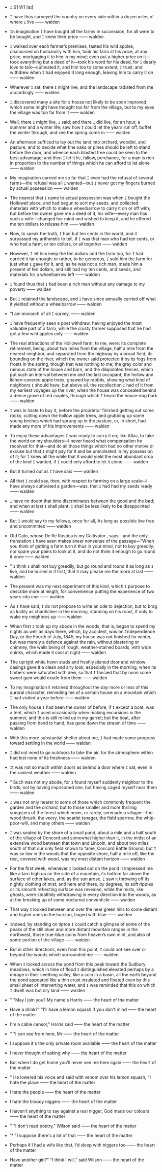 - `I` S1 W1 [aɪ]



-  `I` have thus surveyed the country on every side within a dozen miles of where `I` live —— walden

-  `I`n imagination `I` have bought all the farms in succession, for all were to be bought, and `I` knew their price —— walden

-  `I` walked over each farmer’s premises, tasted his wild apples, discoursed on husbandry with him, took his farm at his price, at any price, mortgaging it to him in my mind; even put a higher price on it﻿—took everything but a deed of it﻿—took his word for his deed, for `I` dearly love to talk﻿—cultivated it, and him too to some extent, `I` trust, and withdrew when `I` had enjoyed it long enough, leaving him to carry it on —— walden

-  Wherever `I` sat, there `I` might live, and the landscape radiated from me accordingly —— walden

-  `I` discovered many a site for a house not likely to be soon improved, which some might have thought too far from the village, but to my eyes the village was too far from it —— walden

-  Well, there `I` might live, `I` said; and there `I` did live, for an hour, a summer and a winter life; saw how `I` could let the years run off, buffet the winter through, and see the spring come in —— walden

-  An afternoon sufficed to lay out the land into orchard, woodlot, and pasture, and to decide what fine oaks or pines should be left to stand before the door, and whence each blasted tree could be seen to the best advantage; and then `I` let it lie, fallow, perchance, for a man is rich in proportion to the number of things which he can afford to let alone —— walden

- My imagination carried me so far that `I` even had the refusal of several farms﻿—the refusal was all `I` wanted﻿—but `I` never got my fingers burned by actual possession —— walden

-  The nearest that `I` came to actual possession was when `I` bought the Hollowell place, and had begun to sort my seeds, and collected materials with which to make a wheelbarrow to carry it on or off with; but before the owner gave me a deed of it, his wife﻿—every man has such a wife﻿—changed her mind and wished to keep it, and he offered me ten dollars to release him —— walden

-  Now, to speak the truth, `I` had but ten cents in the world, and it surpassed my arithmetic to tell, if `I` was that man who had ten cents, or who had a farm, or ten dollars, or all together —— walden

-  However, `I` let him keep the ten dollars and the farm too, for `I` had carried it far enough; or rather, to be generous, `I` sold him the farm for just what `I` gave for it, and, as he was not a rich man, made him a present of ten dollars, and still had my ten cents, and seeds, and materials for a wheelbarrow left —— walden

-  `I` found thus that `I` had been a rich man without any damage to my poverty —— walden

-  But `I` retained the landscape, and `I` have since annually carried off what it yielded without a wheelbarrow —— walden

- “I am monarch of all `I` survey, —— walden

- `I` have frequently seen a poet withdraw, having enjoyed the most valuable part of a farm, while the crusty farmer supposed that he had got a few wild apples only —— walden

- The real attractions of the Hollowell farm, to me, were: its complete retirement, being, about two miles from the village, half a mile from the nearest neighbor, and separated from the highway by a broad field; its bounding on the river, which the owner said protected it by its fogs from frosts in the spring, though that was nothing to me; the gray color and ruinous state of the house and barn, and the dilapidated fences, which put such an interval between me and the last occupant; the hollow and lichen-covered apple trees, gnawed by rabbits, showing what kind of neighbors `I` should have; but above all, the recollection `I` had of it from my earliest voyages up the river, when the house was concealed behind a dense grove of red maples, through which `I` heard the house-dog bark —— walden

-  `I` was in haste to buy it, before the proprietor finished getting out some rocks, cutting down the hollow apple trees, and grubbing up some young birches which had sprung up in the pasture, or, in short, had made any more of his improvements —— walden

-  To enjoy these advantages `I` was ready to carry it on; like Atlas, to take the world on my shoulders﻿—I never heard what compensation he received for that﻿—and do all those things which had no other motive or excuse but that `I` might pay for it and be unmolested in my possession of it; for `I` knew all the while that it would yield the most abundant crop of the kind `I` wanted, if `I` could only afford to let it alone —— walden

-  But it turned out as `I` have said —— walden

- All that `I` could say, then, with respect to farming on a large scale﻿—I have always cultivated a garden﻿—was, that `I` had had my seeds ready —— walden

-  `I` have no doubt that time discriminates between the good and the bad; and when at last `I` shall plant, `I` shall be less likely to be disappointed —— walden

-  But `I` would say to my fellows, once for all, As long as possible live free and uncommitted —— walden

- Old Cato, whose De Re Rustica is my Cultivator , says﻿—and the only translation `I` have seen makes sheer nonsense of the passage﻿—“When you think of getting a farm turn it thus in your mind, not to buy greedily; nor spare your pains to look at it, and do not think it enough to go round it once —— walden

- ” `I` think `I` shall not buy greedily, but go round and round it as long as `I` live, and be buried in it first, that it may please me the more at last —— walden

- The present was my next experiment of this kind, which `I` purpose to describe more at length, for convenience putting the experience of two years into one —— walden

-  As `I` have said, `I` do not propose to write an ode to dejection, but to brag as lustily as chanticleer in the morning, standing on his roost, if only to wake my neighbors up —— walden

- When first `I` took up my abode in the woods, that is, began to spend my nights as well as days there, which, by accident, was on `I`ndependence Day, or the Fourth of July, 1845, my house was not finished for winter, but was merely a defence against the rain, without plastering or chimney, the walls being of rough, weather-stained boards, with wide chinks, which made it cool at night —— walden

-  The upright white hewn studs and freshly planed door and window casings gave it a clean and airy look, especially in the morning, when its timbers were saturated with dew, so that `I` fancied that by noon some sweet gum would exude from them —— walden

-  To my imagination it retained throughout the day more or less of this auroral character, reminding me of a certain house on a mountain which `I` had visited a year before —— walden

- The only house `I` had been the owner of before, if `I` except a boat, was a tent, which `I` used occasionally when making excursions in the summer, and this is still rolled up in my garret; but the boat, after passing from hand to hand, has gone down the stream of time —— walden

-  With this more substantial shelter about me, `I` had made some progress toward settling in the world —— walden

-  `I` did not need to go outdoors to take the air, for the atmosphere within had lost none of its freshness —— walden

-  `I`t was not so much within doors as behind a door where `I` sat, even in the rainiest weather —— walden

- ” Such was not my abode, for `I` found myself suddenly neighbor to the birds; not by having imprisoned one, but having caged myself near them —— walden

-  `I` was not only nearer to some of those which commonly frequent the garden and the orchard, but to those smaller and more thrilling songsters of the forest which never, or rarely, serenade a villager﻿—the wood thrush, the veery, the scarlet tanager, the field sparrow, the whip-poor-will, and many others —— walden

- `I` was seated by the shore of a small pond, about a mile and a half south of the village of Concord and somewhat higher than it, in the midst of an extensive wood between that town and Lincoln, and about two miles south of that our only field known to fame, Concord Battle Ground; but `I` was so low in the woods that the opposite shore, half a mile off, like the rest, covered with wood, was my most distant horizon —— walden

-  For the first week, whenever `I` looked out on the pond it impressed me like a tarn high up on the side of a mountain, its bottom far above the surface of other lakes, and, as the sun arose, `I` saw it throwing off its nightly clothing of mist, and here and there, by degrees, its soft ripples or its smooth reflecting surface was revealed, while the mists, like ghosts, were stealthily withdrawing in every direction into the woods, as at the breaking up of some nocturnal conventicle —— walden

-  That way `I` looked between and over the near green hills to some distant and higher ones in the horizon, tinged with blue —— walden

-  `I`ndeed, by standing on tiptoe `I` could catch a glimpse of some of the peaks of the still bluer and more distant mountain ranges in the northwest, those true-blue coins from heaven’s own mint, and also of some portion of the village —— walden

-  But in other directions, even from this point, `I` could not see over or beyond the woods which surrounded me —— walden

-  When `I` looked across the pond from this peak toward the Sudbury meadows, which in time of flood `I` distinguished elevated perhaps by a mirage in their seething valley, like a coin in a basin, all the earth beyond the pond appeared like a thin crust insulated and floated even by this small sheet of interverting water, and `I` was reminded that this on which `I` dwelt was but dry land —— walden

- " "May I join you? My name's Harris —— the heart of the matter

-  Have a drink?" "I'll have a lemon squash if you don't mind —— the heart of the matter

-  I'm a cable censor," Harris said —— the heart of the matter

- " "I can see from here, Mr —— the heart of the matter

-  I suppose it's the only private room available —— the heart of the matter

-  I never thought of asking why —— the heart of the matter

-  But when I do get home you'll never see me here again —— the heart of the matter

- " He lowered his voice and said with venom over his lemon squash, "I hate the place —— the heart of the matter

-  I hate the people —— the heart of the matter

-  I hate the bloody niggers —— the heart of the matter

-  I haven't anything to say against a real nigger, God made our colours —— the heart of the matter

- " "I don't read poetry," Wilson said —— the heart of the matter

- '* "I suppose there's a lot of that —— the heart of the matter

-  Perhaps if I had a wife like that, I'd sleep with niggers too —— the heart of the matter

-  Have another gin?" "I think I will," said Wilson —— the heart of the matter